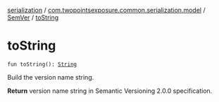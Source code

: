 [serialization](../../index.md) / [com.twopointsexposure.common.serialization.model](../index.md) / [SemVer](index.md) / [toString](./to-string.md)

# toString

`fun toString(): `[`String`](https://kotlinlang.org/api/latest/jvm/stdlib/kotlin/-string/index.html)

Build the version name string.

**Return**
version name string in Semantic Versioning 2.0.0 specification.

